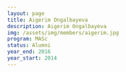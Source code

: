 ```yaml
---
layout: page
title: Aigerim Ongalbayeva
description: Aigerim Ongalbayeva
img: /assets/img/members/aigerim.jpg
program: MASc
status: Alumni
year_end: 2016
year_start: 2014
---
```


<img class="profile_img" src="{{ page.img | prepend: site.baseurl | prepend: site.url }}" alt=""/>